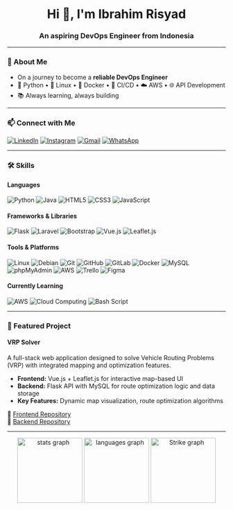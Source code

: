 <h1 align="center">Hi 👋, I'm Ibrahim Risyad</h1>
<h3 align="center">An aspiring DevOps Engineer from Indonesia</h3>

---

### 🚀 About Me
- On a journey to become a **reliable DevOps Engineer**  
- 🐍 Python • 🐧 Linux • 🐳 Docker • 🔄 CI/CD • ☁️ AWS • 🌐 API Development  
- 📚 Always learning, always building  

---

### 📫 Connect with Me
[![LinkedIn](https://img.shields.io/badge/LinkedIn-0A66C2?style=for-the-badge&logo=linkedin&logoColor=white)](https://linkedin.com/in/ibrahimrisyady)
[![Instagram](https://img.shields.io/badge/Instagram-E4405F?style=for-the-badge&logo=instagram&logoColor=white)](https://instagram.com/ibrahimrisyady)
[![Gmail](https://img.shields.io/badge/Gmail-D14836?style=for-the-badge&logo=gmail&logoColor=white)](mailto:ibrahimrisyad28@gmail.com)
[![WhatsApp](https://img.shields.io/badge/WhatsApp-25D366?style=for-the-badge&logo=whatsapp&logoColor=white)](https://wa.me/6282268224368)

---

### 🛠 Skills

#### **Languages**
![Python](https://img.shields.io/badge/python-3670A0?style=for-the-badge&logo=python&logoColor=ffdd54)
![Java](https://img.shields.io/badge/java-%23ED8B00.svg?style=for-the-badge&logo=openjdk&logoColor=white)
![HTML5](https://img.shields.io/badge/html5-%23E34F26.svg?style=for-the-badge&logo=html5&logoColor=white)
![CSS3](https://img.shields.io/badge/css3-%231572B6.svg?style=for-the-badge&logo=css&logoColor=white)
![JavaScript](https://img.shields.io/badge/javascript-%23323330.svg?style=for-the-badge&logo=javascript&logoColor=%23F7DF1E)

#### **Frameworks & Libraries**
![Flask](https://img.shields.io/badge/flask-%23000.svg?style=for-the-badge&logo=flask&logoColor=white)
![Laravel](https://img.shields.io/badge/laravel-%23FF2D20.svg?style=for-the-badge&logo=laravel&logoColor=white)
![Bootstrap](https://img.shields.io/badge/bootstrap-%238511FA.svg?style=for-the-badge&logo=bootstrap&logoColor=white)
![Vue.js](https://img.shields.io/badge/vuejs-%2335495e.svg?style=for-the-badge&logo=vuedotjs&logoColor=%234FC08D)
![Leaflet.js](https://img.shields.io/badge/Leaflet.js-199900?style=for-the-badge&logo=leaflet&logoColor=white)

#### **Tools & Platforms**
![Linux](https://img.shields.io/badge/Linux-FCC624?style=for-the-badge&logo=linux&logoColor=black)
![Debian](https://img.shields.io/badge/Debian-D70A53?style=for-the-badge&logo=debian&logoColor=white)
![Git](https://img.shields.io/badge/git-%23F05033.svg?style=for-the-badge&logo=git&logoColor=white)
![GitHub](https://img.shields.io/badge/github-%23121011.svg?style=for-the-badge&logo=github&logoColor=white)
![GitLab](https://img.shields.io/badge/gitlab-%23181717.svg?style=for-the-badge&logo=gitlab&logoColor=white)
![Docker](https://img.shields.io/badge/docker-%230db7ed.svg?style=for-the-badge&logo=docker&logoColor=white)
![MySQL](https://img.shields.io/badge/mysql-4479A1.svg?style=for-the-badge&logo=mysql&logoColor=white)
![phpMyAdmin](https://img.shields.io/badge/phpMyAdmin-6C78AF?style=for-the-badge&logo=phpmyadmin&logoColor=white)
![AWS](https://img.shields.io/badge/AWS-%23FF9900.svg?style=for-the-badge&logo=amazon-aws&logoColor=white)
![Trello](https://img.shields.io/badge/Trello-%23026AA7.svg?style=for-the-badge&logo=Trello&logoColor=white)
![Figma](https://img.shields.io/badge/figma-%23F24E1E.svg?style=for-the-badge&logo=figma&logoColor=white)

#### **Currently Learning**
![AWS](https://img.shields.io/badge/AWS-%23FF9900.svg?style=for-the-badge&logo=amazon-aws&logoColor=white)
![Cloud Computing](https://img.shields.io/badge/Cloud-4285F4?style=for-the-badge&logo=icloud&logoColor=white)
![Bash Script](https://img.shields.io/badge/bash_script-%23121011.svg?style=for-the-badge&logo=gnu-bash&logoColor=white)

---

### 📌 Featured Project

#### **VRP Solver**
A full-stack web application designed to solve Vehicle Routing Problems (VRP) with integrated mapping and optimization features.  
- **Frontend:** Vue.js + Leaflet.js for interactive map-based UI  
- **Backend:** Flask API with MySQL for route optimization logic and data storage  
- **Key Features:** Dynamic map visualization, route optimization algorithms

🔗 [Frontend Repository](https://github.com/risyady/Project-VRP-Web)  
🔗 [Backend Repository](https://github.com/risyady/Project-VRP-Backend)

---

<div align="center">
  <img src="https://github-readme-stats.vercel.app/api?username=risyady&hide_title=false&hide_rank=false&show_icons=true&include_all_commits=true&count_private=true&disable_animations=false&theme=light&locale=en&hide_border=false&order=1" height="150" alt="stats graph"  />
  <img src="https://github-readme-stats.vercel.app/api/top-langs?username=risyady&locale=en&hide_title=false&layout=compact&card_width=320&langs_count=5&theme=light&hide_border=false&order=2" height="150" alt="languages graph"  />
  <img src="https://nirzak-streak-stats.vercel.app/?user=Risyady&theme=light&hide_border=false" height="150" alt="Strike graph">
</div>
